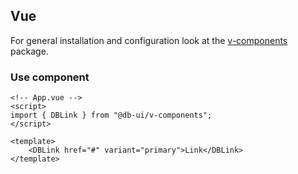 ## Vue

For general installation and configuration look at the [v-components](https://www.npmjs.com/package/@db-ui/v-components) package.

### Use component

```vue App.vue
<!-- App.vue -->
<script>
import { DBLink } from "@db-ui/v-components";
</script>

<template>
	<DBLink href="#" variant="primary">Link</DBLink>
</template>
```
